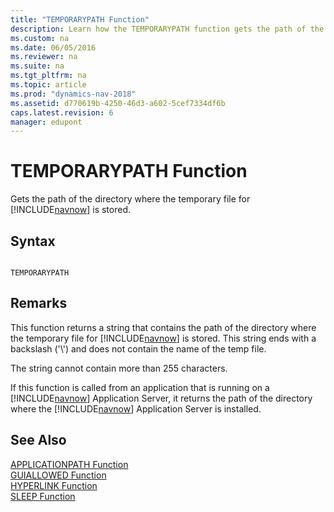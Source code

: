 ```yaml
---
title: "TEMPORARYPATH Function"
description: Learn how the TEMPORARYPATH function gets the path of the directory where the temporary file for Dynamics NAV is stored.
ms.custom: na
ms.date: 06/05/2016
ms.reviewer: na
ms.suite: na
ms.tgt_pltfrm: na
ms.topic: article
ms.prod: "dynamics-nav-2018"
ms.assetid: d770619b-4250-46d3-a602-5cef7334df6b
caps.latest.revision: 6
manager: edupont
---
```

# TEMPORARYPATH Function
Gets the path of the directory where the temporary file for [!INCLUDE[navnow](includes/navnow_md.md)] is stored.  
  
## Syntax  
  
```  
  
TEMPORARYPATH  
```  
  
## Remarks  
 This function returns a string that contains the path of the directory where the temporary file for [!INCLUDE[navnow](includes/navnow_md.md)] is stored. This string ends with a backslash \('\\'\) and does not contain the name of the temp file.  
  
 The string cannot contain more than 255 characters.  
  
 If this function is called from an application that is running on a [!INCLUDE[navnow](includes/navnow_md.md)] Application Server, it returns the path of the directory where the [!INCLUDE[navnow](includes/navnow_md.md)] Application Server is installed.  
  
## See Also  
 [APPLICATIONPATH Function](APPLICATIONPATH-Function.md)   
 [GUIALLOWED Function](GUIALLOWED-Function.md)   
 [HYPERLINK Function](HYPERLINK-Function.md)   
 [SLEEP Function](SLEEP-Function.md)